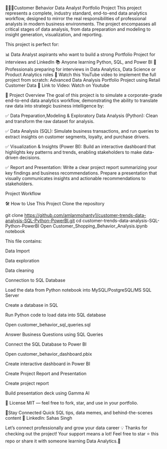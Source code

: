 👨🏻‍💻Customer Behavior Data Analyst Portfolio Project
This project represents a complete, industry standard, end-to-end data analytics workflow, designed to mirror the real responsibilities of professional analysts in modern business environments. The project encompasses all critical stages of data analysis, from data preparation and modeling to insight generation, visualization, and reporting.

This project is perfect for:

📊 Data Analyst aspirants who want to build a strong Portfolio Project for interviews and LinkedIn
📚 Anyone learning Python, SQL, and Power BI
💼 Professionals preparing for interviews in Data Analytics, Data Science or Product Analytics roles
🎥 Watch this YouTube video to implement the full project from scratch:
Advanced Data Analysis Portfolio Project using Retail Customer Data 🔗 Link to Video: Watch on Youtube

📌 Project Overview
The goal of this project is to simulate a corporate-grade end-to-end data analytics workflow, demonstrating the ability to translate raw data into strategic business intelligence by:

✅ Data Preparation,Modeling & Exploratory Data Analysis (Python): Clean and transform the raw dataset for analysis.

✅ Data Analysis (SQL): Simulate business transactions, and run queries to extract insights on customer segments, loyalty, and purchase drivers.

✅ Visualization & Insights (Power BI): Build an interactive dashboard that highlights key patterns and trends, enabling stakeholders to make data-driven decisions.

✅ Report and Presentation: Write a clear project report summarizing your key findings and business recommendations. Prepare a presentation that visually communicates insights and actionable recommendations to stakeholders.

Project Workflow

🛠️ How to Use This Project
Clone the repository

git clone https://github.com/amlanmohanty1/customer-trends-data-analysis-SQL-Python-PowerBI.git
cd customer-trends-data-analysis-SQL-Python-PowerBI
Open Customer_Shopping_Behavior_Analysis.ipynb notebook

This file contains:

Data Import

Data exploration

Data cleaning

Connection to SQL Database

Load the data from Python notebook into MySQL/PostgreSQL/MS SQL Server

Create a database in SQL

Run Python code to load data into SQL database

Open customer_behavior_sql_queries.sql

Answer Business Questions using SQL Queries

Connect the SQL Database to Power BI

Open customer_behavior_dashboard.pbix

Create interactive dashboard in Power BI

Create Project Report and Presentation

Create project report

Build presentation deck using Gamma AI



📜 License
MIT — feel free to fork, star, and use in your portfolio.

🚀Stay Connected 
Quick SQL tips, data memes, and behind-the-scenes content
💼 LinkedIn: Sahas Singh

Let’s connect professionally and grow your data career
💡 Thanks for checking out the project! Your support means a lot! Feel free to star ⭐ this repo or share it with someone learning Data Analytics.🚀
